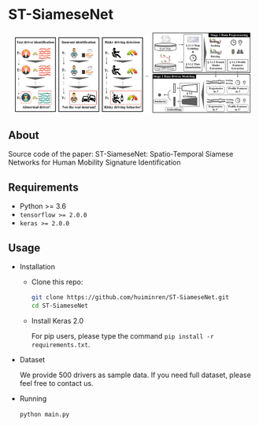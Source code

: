 # ST-SiameseNet
<p align="center">
<img src="img/intro_driver_id.png" width="55%" height="80%">
<img src="img/overall_frame_driver_id.png" width="40%" height="20%">
</p>

## About
Source code of the paper: ST-SiameseNet: Spatio-Temporal Siamese Networks for Human Mobility Signature Identification
## Requirements
* Python >= 3.6
* `tensorflow >= 2.0.0`
* `keras >= 2.0.0`

## Usage
* Installation
  * Clone this repo:</p>
    ```bash
    git clone https://github.com/huiminren/ST-SiameseNet.git
    cd ST-SiameseNet
    ```
  * Install Keras 2.0</p>
    For pip users, please type the command `pip install -r requirements.txt`.
  
* Dataset</p>
  We provide 500 drivers as sample data. If you need full dataset, please feel free to contact us.

* Running</p>
  `python main.py`
